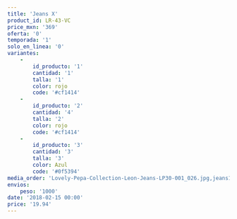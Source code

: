 ```yaml
---
title: 'Jeans X'
product_id: LR-43-VC
price_mxn: '369'
oferta: '0'
temporada: '1'
solo_en_linea: '0'
variantes:
    -
        id_producto: '1'
        cantidad: '1'
        talla: '1'
        color: rojo
        code: '#cf1414'
    -
        id_producto: '2'
        cantidad: '4'
        talla: '2'
        color: rojo
        code: '#cf1414'
    -
        id_producto: '3'
        cantidad: '3'
        talla: '3'
        color: Azul
        code: '#0f5394'
media_order: 'Lovely-Pepa-Collection-Leon-Jeans-LP30-001_026.jpg,jeans1.jpeg,jeans2.jpeg,jeans3.jpeg'
envios:
    peso: '1000'
date: '2018-02-15 00:00'
price: '19.94'
---
```


